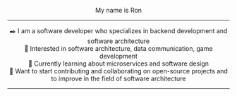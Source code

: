 <p align="center">
  My name is Ron
</p>

---

<p align="center">
  ✒️ I am a software developer who specializes in backend development and software architecture
  <br>
  👀 Interested in software architecture, data communication, game development
  <br>
  🔎 Currently learning about microservices and software design
  <br>
  🔶 Want to start contributing and collaborating on open-source projects and to improve in the field of software architecture
</p>

---
